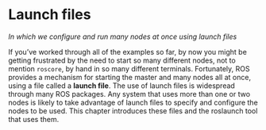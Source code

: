 # Launch files

*In which we configure and run many nodes at once using launch files*

If you’ve worked through all of the examples so far, by now you might be getting frustrated by the need to start so many different nodes, not to mention `roscore`, by hand in
so many different terminals. Fortunately, ROS provides a mechanism for starting the master and many nodes all at once, using a file called a **launch file**. The use of launch files
is widespread through many ROS packages. Any system that uses more than one or two
nodes is likely to take advantage of launch files to specify and configure the nodes to be
used. This chapter introduces these files and the roslaunch tool that uses them.
